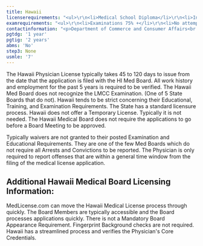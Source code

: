 ```yaml
---
title: Hawaii
licenserequirements: "<ul>\r\n<li>Medical School Diploma</li>\r\n<li>Internship/Residency/Fellowship Diplomas (If completed beyond 3 years from filing of application)</li>\r\n<li>All State Medical Licenses</li>\r\n<li>All National Examination Scores (USMLE/FLEX/NBME)</li>\r\n<li>NPDB-HIPDB Report</li>\r\n<li>AMA/AOA Profile</li>\r\n<li>FSMB Board Action Disciplinary Report</li>\r\n<li>Employment/Privileges for past 3 years</li>\r\n<li>ECFMG Certification</li>\r\n</ul>"
examrequirements: "<ul>\r\n<li>Examinations 75% +</li>\r\n<li>No attempt limit- USMLE Step 3</li>\r\n<li>7 year limit- USMLE</li>\r\n<li>1 year PGY for USA Grads</li>\r\n<li>2 year PGY for International Grads</li>\r\n<li>State Exam Accepted if Pre-1975</li>\r\n<li>No SPEX Exam Requirement</li>\r\n</ul>"
contactinformation: "<p>Department of Commerce and Consumer Affairs<br />P.O. Box 3469<br />Honolulu, HI 96813<br />Phone: (808) 586-3000<br />Fax: (808) 586-2874</p>\r\n<p><a href=\"http://www.hawaii.gov/dcca/pvl\">www.hawaii.gov/dcca/pvl</a></p>"
pgtdg: '1 year'
pgtig: '2 years'
abms: 'No'
step3: None
usmle: '7'
---
```


<p>The Hawaii Physician License typically takes 45 to 120 days to issue from the date that the application is filed with the HI Med Board. All work history and employment for the past 5 years is required to be verified. The Hawaii Med Board does not recognize the LMCC Examination. (One of 5 State Boards that do not). Hawaii tends to be strict concerning their Educational, Training, and Examination Requirements. The State has a standard licensure process. Hawaii does not offer a Temporary License. Typically it is not needed. The Hawaii Medical Board does not require the applications to go before a Board Meeting to be approved.</p>
<p>Typically waivers are not granted to their posted Examination and Educational Requirements. They are one of the few Med Boards which do not require all Arrests and Convictions to be reported. The Physician is only required to report offenses that are within a general time window from the filing of the medical license application.</p>
<h2 id="mcetoc_1cdq8rg9l0">Additional Hawaii Medical Board Licensing Information:</h2>
<p>MedLicense.com can move the&nbsp;Hawaii Medical License process through quickly. The Board Members are typically accessible and the Board processes applications quickly. There is not a Mandatory Board Appearance Requirement. Fingerprint Background checks are not required. Hawaii has a streamlined process and verifies the Physician's Core Credentials.</p>